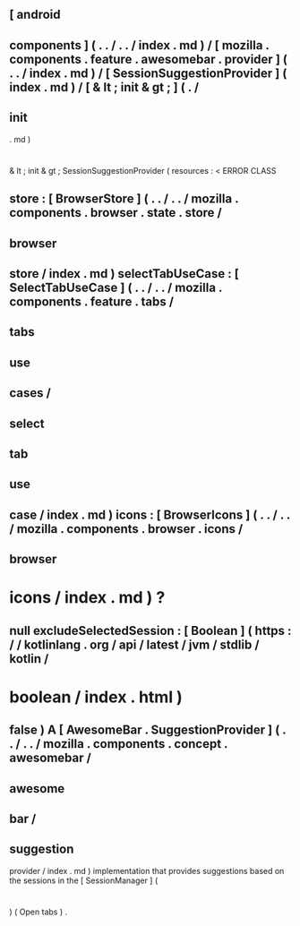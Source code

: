 [
android
-
components
]
(
.
.
/
.
.
/
index
.
md
)
/
[
mozilla
.
components
.
feature
.
awesomebar
.
provider
]
(
.
.
/
index
.
md
)
/
[
SessionSuggestionProvider
]
(
index
.
md
)
/
[
&
lt
;
init
&
gt
;
]
(
.
/
-
init
-
.
md
)
#
&
lt
;
init
&
gt
;
SessionSuggestionProvider
(
resources
:
<
ERROR
CLASS
>
store
:
[
BrowserStore
]
(
.
.
/
.
.
/
mozilla
.
components
.
browser
.
state
.
store
/
-
browser
-
store
/
index
.
md
)
selectTabUseCase
:
[
SelectTabUseCase
]
(
.
.
/
.
.
/
mozilla
.
components
.
feature
.
tabs
/
-
tabs
-
use
-
cases
/
-
select
-
tab
-
use
-
case
/
index
.
md
)
icons
:
[
BrowserIcons
]
(
.
.
/
.
.
/
mozilla
.
components
.
browser
.
icons
/
-
browser
-
icons
/
index
.
md
)
?
=
null
excludeSelectedSession
:
[
Boolean
]
(
https
:
/
/
kotlinlang
.
org
/
api
/
latest
/
jvm
/
stdlib
/
kotlin
/
-
boolean
/
index
.
html
)
=
false
)
A
[
AwesomeBar
.
SuggestionProvider
]
(
.
.
/
.
.
/
mozilla
.
components
.
concept
.
awesomebar
/
-
awesome
-
bar
/
-
suggestion
-
provider
/
index
.
md
)
implementation
that
provides
suggestions
based
on
the
sessions
in
the
[
SessionManager
]
(
#
)
(
Open
tabs
)
.
